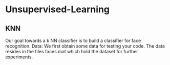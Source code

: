 # Unsupervised-Learning
## KNN

Our goal towards a  k NN classifier is to build a classifier for face recognition.
Data: We first obtain some data for testing your code. The data resides in the files faces.mat which hold the dataset for further experiments.
